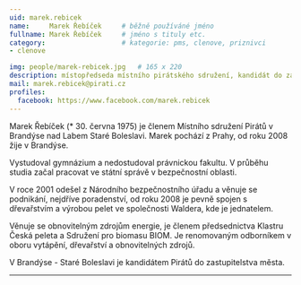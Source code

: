 ```yaml
---
uid: marek.rebicek
name:     Marek Řebíček  	# běžně používáné jméno
fullname: Marek Řebíček  	# jméno s tituly etc.
category:                   # kategorie: pms, clenove, priznivci
- clenove

img: people/marek-rebicek.jpg   # 165 x 220
description: místopředseda místního pirátského sdružení, kandidát do zastupitelstva, povoláním podnikatel v dřevozpracujícím průmyslu  # kratký popis, max 160 znaků
mail: marek.rebicek@pirati.cz
profiles:
  facebook: https://www.facebook.com/marek.rebicek
---
```


Marek Řebíček (* 30. června 1975) je členem Místního sdružení Pirátů v Brandýse nad Labem Staré Boleslavi. Marek pochází z Prahy, od roku 2008 žije v Brandýse.

Vystudoval gymnázium a nedostudoval právnickou fakultu. V průběhu studia začal pracovat ve státní správě v bezpečnostní oblasti.

V roce 2001 odešel z Národního bezpečnostního úřadu a věnuje se podnikání, nejdříve poradenství, od roku 2008 je pevně spojen s dřevařstvím a výrobou pelet ve společnosti Waldera, kde je jednatelem.

Věnuje se obnovitelným zdrojům energie, je členem předsednictva Klastru Česká peleta a Sdružení pro biomasu BIOM. Je renomovaným odborníkem v oboru vytápění, dřevařství a obnovitelných zdrojů. 

V Brandýse - Staré Boleslavi je kandidátem Pirátů do zastupitelstva města. 

---


